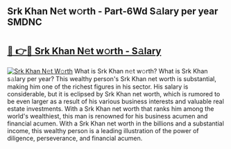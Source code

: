 ## Srk Khan N𝚎t w𝚘rth - Part-6Wd S𝚊lary per year SMDNC

# <h2><a href="http://gc3wq49.nevu.top/?p=Srk+Khan">🔗 👉🔴 Srk Khan N𝚎t w𝚘rth - S𝚊lary</a></h2>

[![Srk Khan N𝚎t W𝚘rth](https://i.imgur.com/Oavwk0R.jpeg)](http://gc3wq49.nevu.top/?p=Srk+Khan)
What is Srk Khan n𝚎t w𝚘rth? What is Srk Khan s𝚊lary per year?
This wealthy person's Srk Khan net worth is substantial, making him one of the richest figures in his sector. His salary is considerable, but it is eclipsed by Srk Khan net worth, which is rumored to be even larger as a result of his various business interests and valuable real estate investments. With a Srk Khan net worth that ranks him among the world's wealthiest, this man is renowned for his business acumen and financial acumen. With a Srk Khan net worth in the billions and a substantial income, this wealthy person is a leading illustration of the power of diligence, perseverance, and financial acumen.
